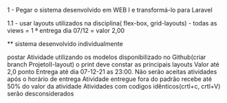 1 - Pegar o sistema desenvolvido em WEB I e transformá-lo para Laravel

1.1 - usar layouts utilizados na disciplina( flex-box, grid-layouts) - todas as views = 1 ª entrega dia 07/12  = valor 2,00

** sistema desenvolvido individualmente


 postar Atividade utilizando os modelos disponibilizado no Github(criar branch  ProjetoII-layout)
 o print deve constar as principais layouts
 Valor até 2,0 ponto
 Entrega até dia  07-12-21 as 23:00. 
 Não serão aceitas atividades após o horário de entrega
 Atividade entregue fora do padrão recebe até 50% do valor da atividade
 Atividades com codigos idênticos(crtl+c, crtl+V) serão desconsiderados
